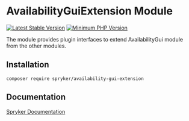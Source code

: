 # AvailabilityGuiExtension Module
[![Latest Stable Version](https://poser.pugx.org/spryker/availability-gui-extension/v/stable.svg)](https://packagist.org/packages/spryker/availability-gui-extension)
[![Minimum PHP Version](https://img.shields.io/badge/php-%3E%3D%207.4-8892BF.svg)](https://php.net/)

The module provides plugin interfaces to extend AvailabilityGui module from the other modules.

## Installation

```
composer require spryker/availability-gui-extension
```

## Documentation

[Spryker Documentation](https://academy.spryker.com/developing_with_spryker/module_guide/modules.html)
